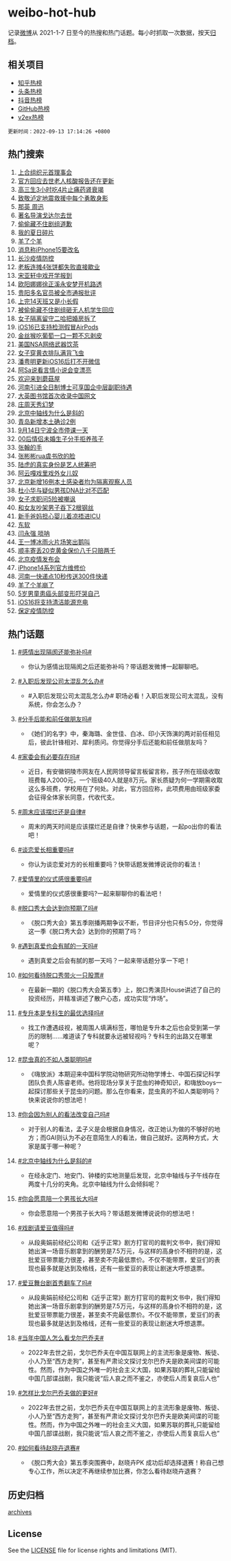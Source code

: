 # weibo-hot-hub

记录[微博](https://www.weibo.com)从 2021-1-7 日至今的热搜和热门话题。每小时抓取一次数据，按天[归档](archives)。

## 相关项目

- [知乎热榜](https://github.com/lonnyzhang423/zhihu-hot-hub)
- [头条热榜](https://github.com/lonnyzhang423/toutiao-hot-hub)
- [抖音热榜](https://github.com/lonnyzhang423/douyin-hot-hub)
- [GitHub热榜](https://github.com/lonnyzhang423/github-hot-hub)
- [v2ex热榜](https://github.com/lonnyzhang423/v2ex-hot-hub)


`更新时间：2022-09-13 17:14:26 +0800`

## 热门搜索

1. [上合组织元首理事会](https://m.weibo.cn/search?containerid=100103type%3D1%26t%3D10%26q%3D%23%E4%B8%8A%E5%90%88%E7%BB%84%E7%BB%87%E5%85%83%E9%A6%96%E7%90%86%E4%BA%8B%E4%BC%9A%23&stream_entry_id=51&isnewpage=1&extparam=seat%3D1%26cate%3D10103%26dgr%3D0%26pos%3D0%26c_type%3D51%26filter_type%3Drealtimehot%26display_time%3D1663060463%26pre_seqid%3D1663060463465023474544&luicode=10000011&lfid=106003type%253D25%2526t%253D3%2526disable_hot%253D1%2526filter_type%253Drealtimehot)
1. [官方回应去世老人核酸报告还在更新](https://m.weibo.cn/search?containerid=100103type%3D1%26t%3D10%26q%3D%23%E5%AE%98%E6%96%B9%E5%9B%9E%E5%BA%94%E5%8E%BB%E4%B8%96%E8%80%81%E4%BA%BA%E6%A0%B8%E9%85%B8%E6%8A%A5%E5%91%8A%E8%BF%98%E5%9C%A8%E6%9B%B4%E6%96%B0%23&stream_entry_id=31&isnewpage=1&extparam=seat%3D1%26flag%3D1%26band_rank%3D1%26c_type%3D31%26q%3D%2523%25E5%25AE%2598%25E6%2596%25B9%25E5%259B%259E%25E5%25BA%2594%25E5%258E%25BB%25E4%25B8%2596%25E8%2580%2581%25E4%25BA%25BA%25E6%25A0%25B8%25E9%2585%25B8%25E6%258A%25A5%25E5%2591%258A%25E8%25BF%2598%25E5%259C%25A8%25E6%259B%25B4%25E6%2596%25B0%2523%26dgr%3D0%26cate%3D0%26filter_type%3Drealtimehot%26realpos%3D1%26pos%3D0%26lcate%3D5001%26display_time%3D1663060463%26pre_seqid%3D1663060463465023474544&luicode=10000011&lfid=106003type%253D25%2526t%253D3%2526disable_hot%253D1%2526filter_type%253Drealtimehot)
1. [高三生3小时吃4片止痛药肾衰竭](https://m.weibo.cn/search?containerid=100103type%3D1%26t%3D10%26q%3D%23%E9%AB%98%E4%B8%89%E7%94%9F3%E5%B0%8F%E6%97%B6%E5%90%834%E7%89%87%E6%AD%A2%E7%97%9B%E8%8D%AF%E8%82%BE%E8%A1%B0%E7%AB%AD%23&stream_entry_id=31&isnewpage=1&extparam=seat%3D1%26flag%3D1%26band_rank%3D2%26c_type%3D31%26q%3D%2523%25E9%25AB%2598%25E4%25B8%2589%25E7%2594%259F3%25E5%25B0%258F%25E6%2597%25B6%25E5%2590%25834%25E7%2589%2587%25E6%25AD%25A2%25E7%2597%259B%25E8%258D%25AF%25E8%2582%25BE%25E8%25A1%25B0%25E7%25AB%25AD%2523%26dgr%3D0%26cate%3D0%26filter_type%3Drealtimehot%26realpos%3D2%26pos%3D1%26lcate%3D5001%26display_time%3D1663060463%26pre_seqid%3D1663060463465023474544&luicode=10000011&lfid=106003type%253D25%2526t%253D3%2526disable_hot%253D1%2526filter_type%253Drealtimehot)
1. [致敬泸定地震救援中每个勇敢身影](https://m.weibo.cn/search?containerid=100103type%3D1%26t%3D10%26q%3D%23%E8%87%B4%E6%95%AC%E6%B3%B8%E5%AE%9A%E5%9C%B0%E9%9C%87%E6%95%91%E6%8F%B4%E4%B8%AD%E6%AF%8F%E4%B8%AA%E5%8B%87%E6%95%A2%E8%BA%AB%E5%BD%B1%23&stream_entry_id=31&isnewpage=1&extparam=seat%3D1%26flag%3D0%26band_rank%3D3%26c_type%3D31%26q%3D%2523%25E8%2587%25B4%25E6%2595%25AC%25E6%25B3%25B8%25E5%25AE%259A%25E5%259C%25B0%25E9%259C%2587%25E6%2595%2591%25E6%258F%25B4%25E4%25B8%25AD%25E6%25AF%258F%25E4%25B8%25AA%25E5%258B%2587%25E6%2595%25A2%25E8%25BA%25AB%25E5%25BD%25B1%2523%26dgr%3D0%26cate%3D0%26filter_type%3Drealtimehot%26realpos%3D3%26pos%3D2%26lcate%3D5001%26display_time%3D1663060463%26pre_seqid%3D1663060463465023474544&luicode=10000011&lfid=106003type%253D25%2526t%253D3%2526disable_hot%253D1%2526filter_type%253Drealtimehot)
1. [那英 周迅](https://m.weibo.cn/search?containerid=100103type%3D1%26t%3D10%26q%3D%23%E9%82%A3%E8%8B%B1+%E5%91%A8%E8%BF%85%23&stream_entry_id=31&isnewpage=1&extparam=seat%3D1%26flag%3D2%26band_rank%3D4%26c_type%3D31%26q%3D%2523%25E9%2582%25A3%25E8%258B%25B1%2520%25E5%2591%25A8%25E8%25BF%2585%2523%26dgr%3D0%26cate%3D0%26filter_type%3Drealtimehot%26realpos%3D4%26pos%3D3%26lcate%3D5001%26display_time%3D1663060463%26pre_seqid%3D1663060463465023474544&luicode=10000011&lfid=106003type%253D25%2526t%253D3%2526disable_hot%253D1%2526filter_type%253Drealtimehot)
1. [著名导演戈达尔去世](https://m.weibo.cn/search?containerid=100103type%3D1%26t%3D10%26q%3D%23%E8%91%97%E5%90%8D%E5%AF%BC%E6%BC%94%E6%88%88%E8%BE%BE%E5%B0%94%E5%8E%BB%E4%B8%96%23&stream_entry_id=31&isnewpage=1&extparam=seat%3D1%26flag%3D1%26band_rank%3D5%26c_type%3D31%26q%3D%2523%25E8%2591%2597%25E5%2590%258D%25E5%25AF%25BC%25E6%25BC%2594%25E6%2588%2588%25E8%25BE%25BE%25E5%25B0%2594%25E5%258E%25BB%25E4%25B8%2596%2523%26dgr%3D0%26cate%3D0%26filter_type%3Drealtimehot%26realpos%3D5%26pos%3D4%26lcate%3D5001%26display_time%3D1663060463%26pre_seqid%3D1663060463465023474544&luicode=10000011&lfid=106003type%253D25%2526t%253D3%2526disable_hot%253D1%2526filter_type%253Drealtimehot)
1. [偷偷藏不住剧组道歉](https://m.weibo.cn/search?containerid=100103type%3D1%26t%3D10%26q%3D%23%E5%81%B7%E5%81%B7%E8%97%8F%E4%B8%8D%E4%BD%8F%E5%89%A7%E7%BB%84%E9%81%93%E6%AD%89%23&stream_entry_id=31&isnewpage=1&extparam=seat%3D1%26flag%3D0%26band_rank%3D6%26c_type%3D31%26q%3D%2523%25E5%2581%25B7%25E5%2581%25B7%25E8%2597%258F%25E4%25B8%258D%25E4%25BD%258F%25E5%2589%25A7%25E7%25BB%2584%25E9%2581%2593%25E6%25AD%2589%2523%26dgr%3D0%26cate%3D0%26filter_type%3Drealtimehot%26realpos%3D6%26pos%3D5%26lcate%3D5001%26display_time%3D1663060463%26pre_seqid%3D1663060463465023474544&luicode=10000011&lfid=106003type%253D25%2526t%253D3%2526disable_hot%253D1%2526filter_type%253Drealtimehot)
1. [我的夏日碎片](https://m.weibo.cn/search?containerid=100103type%3D1%26t%3D10%26q%3D%23%E6%88%91%E7%9A%84%E5%A4%8F%E6%97%A5%E7%A2%8E%E7%89%87%23&stream_entry_id=31&isnewpage=1&extparam=seat%3D1%26band_rank%3D7%26c_type%3D31%26q%3D%2523%25E6%2588%2591%25E7%259A%2584%25E5%25A4%258F%25E6%2597%25A5%25E7%25A2%258E%25E7%2589%2587%2523%26dgr%3D0%26cate%3D0%26filter_type%3Drealtimehot%26pos%3D6%26lcate%3D5001%26adid%3D165164%26display_time%3D1663060463%26pre_seqid%3D1663060463465023474544&luicode=10000011&lfid=106003type%253D25%2526t%253D3%2526disable_hot%253D1%2526filter_type%253Drealtimehot)
1. [羊了个羊](https://m.weibo.cn/search?containerid=100103type%3D1%26t%3D10%26q%3D%23%E7%BE%8A%E4%BA%86%E4%B8%AA%E7%BE%8A%23&stream_entry_id=31&isnewpage=1&extparam=seat%3D1%26flag%3D2%26band_rank%3D7%26c_type%3D31%26q%3D%2523%25E7%25BE%258A%25E4%25BA%2586%25E4%25B8%25AA%25E7%25BE%258A%2523%26dgr%3D0%26cate%3D0%26filter_type%3Drealtimehot%26realpos%3D7%26pos%3D7%26lcate%3D5001%26display_time%3D1663060463%26pre_seqid%3D1663060463465023474544&luicode=10000011&lfid=106003type%253D25%2526t%253D3%2526disable_hot%253D1%2526filter_type%253Drealtimehot)
1. [消息称iPhone15要改名](https://m.weibo.cn/search?containerid=100103type%3D1%26t%3D10%26q%3D%23%E6%B6%88%E6%81%AF%E7%A7%B0iPhone15%E8%A6%81%E6%94%B9%E5%90%8D%23&stream_entry_id=31&isnewpage=1&extparam=seat%3D1%26flag%3D0%26band_rank%3D8%26c_type%3D31%26q%3D%2523%25E6%25B6%2588%25E6%2581%25AF%25E7%25A7%25B0iPhone15%25E8%25A6%2581%25E6%2594%25B9%25E5%2590%258D%2523%26dgr%3D0%26cate%3D0%26filter_type%3Drealtimehot%26realpos%3D8%26pos%3D8%26lcate%3D5001%26display_time%3D1663060463%26pre_seqid%3D1663060463465023474544&luicode=10000011&lfid=106003type%253D25%2526t%253D3%2526disable_hot%253D1%2526filter_type%253Drealtimehot)
1. [长沙疫情防控](https://m.weibo.cn/search?containerid=100103type%3D1%26t%3D10%26q%3D%23%E9%95%BF%E6%B2%99%E7%96%AB%E6%83%85%E9%98%B2%E6%8E%A7%23&stream_entry_id=31&isnewpage=1&extparam=seat%3D1%26flag%3D1%26band_rank%3D9%26c_type%3D31%26q%3D%2523%25E9%2595%25BF%25E6%25B2%2599%25E7%2596%25AB%25E6%2583%2585%25E9%2598%25B2%25E6%258E%25A7%2523%26dgr%3D0%26cate%3D0%26filter_type%3Drealtimehot%26realpos%3D9%26pos%3D9%26lcate%3D5001%26display_time%3D1663060463%26pre_seqid%3D1663060463465023474544&luicode=10000011&lfid=106003type%253D25%2526t%253D3%2526disable_hot%253D1%2526filter_type%253Drealtimehot)
1. [老板连摊4张饼都失败直接歇业](https://m.weibo.cn/search?containerid=100103type%3D1%26t%3D10%26q%3D%23%E8%80%81%E6%9D%BF%E8%BF%9E%E6%91%8A4%E5%BC%A0%E9%A5%BC%E9%83%BD%E5%A4%B1%E8%B4%A5%E7%9B%B4%E6%8E%A5%E6%AD%87%E4%B8%9A%23&stream_entry_id=31&isnewpage=1&extparam=seat%3D1%26flag%3D0%26band_rank%3D10%26c_type%3D31%26q%3D%2523%25E8%2580%2581%25E6%259D%25BF%25E8%25BF%259E%25E6%2591%258A4%25E5%25BC%25A0%25E9%25A5%25BC%25E9%2583%25BD%25E5%25A4%25B1%25E8%25B4%25A5%25E7%259B%25B4%25E6%258E%25A5%25E6%25AD%2587%25E4%25B8%259A%2523%26dgr%3D0%26cate%3D0%26filter_type%3Drealtimehot%26realpos%3D10%26pos%3D10%26lcate%3D5001%26display_time%3D1663060463%26pre_seqid%3D1663060463465023474544&luicode=10000011&lfid=106003type%253D25%2526t%253D3%2526disable_hot%253D1%2526filter_type%253Drealtimehot)
1. [宋亚轩中戏开学报到](https://m.weibo.cn/search?containerid=100103type%3D1%26t%3D10%26q%3D%23%E5%AE%8B%E4%BA%9A%E8%BD%A9%E4%B8%AD%E6%88%8F%E5%BC%80%E5%AD%A6%E6%8A%A5%E5%88%B0%23&stream_entry_id=31&isnewpage=1&extparam=seat%3D1%26flag%3D1%26band_rank%3D11%26c_type%3D31%26q%3D%2523%25E5%25AE%258B%25E4%25BA%259A%25E8%25BD%25A9%25E4%25B8%25AD%25E6%2588%258F%25E5%25BC%2580%25E5%25AD%25A6%25E6%258A%25A5%25E5%2588%25B0%2523%26dgr%3D0%26cate%3D0%26filter_type%3Drealtimehot%26realpos%3D11%26pos%3D11%26lcate%3D5001%26display_time%3D1663060463%26pre_seqid%3D1663060463465023474544&luicode=10000011&lfid=106003type%253D25%2526t%253D3%2526disable_hot%253D1%2526filter_type%253Drealtimehot)
1. [欧阳娜娜徐正溪永安梦开机路透](https://m.weibo.cn/search?containerid=100103type%3D1%26t%3D10%26q%3D%23%E6%AC%A7%E9%98%B3%E5%A8%9C%E5%A8%9C%E5%BE%90%E6%AD%A3%E6%BA%AA%E6%B0%B8%E5%AE%89%E6%A2%A6%E5%BC%80%E6%9C%BA%E8%B7%AF%E9%80%8F%23&stream_entry_id=31&isnewpage=1&extparam=seat%3D1%26flag%3D0%26band_rank%3D12%26c_type%3D31%26q%3D%2523%25E6%25AC%25A7%25E9%2598%25B3%25E5%25A8%259C%25E5%25A8%259C%25E5%25BE%2590%25E6%25AD%25A3%25E6%25BA%25AA%25E6%25B0%25B8%25E5%25AE%2589%25E6%25A2%25A6%25E5%25BC%2580%25E6%259C%25BA%25E8%25B7%25AF%25E9%2580%258F%2523%26dgr%3D0%26cate%3D0%26filter_type%3Drealtimehot%26realpos%3D12%26pos%3D12%26lcate%3D5001%26display_time%3D1663060463%26pre_seqid%3D1663060463465023474544&luicode=10000011&lfid=106003type%253D25%2526t%253D3%2526disable_hot%253D1%2526filter_type%253Drealtimehot)
1. [贵阳多名官员被全市通报批评](https://m.weibo.cn/search?containerid=100103type%3D1%26t%3D10%26q%3D%23%E8%B4%B5%E9%98%B3%E5%A4%9A%E5%90%8D%E5%AE%98%E5%91%98%E8%A2%AB%E5%85%A8%E5%B8%82%E9%80%9A%E6%8A%A5%E6%89%B9%E8%AF%84%23&stream_entry_id=31&isnewpage=1&extparam=seat%3D1%26flag%3D1%26band_rank%3D13%26c_type%3D31%26q%3D%2523%25E8%25B4%25B5%25E9%2598%25B3%25E5%25A4%259A%25E5%2590%258D%25E5%25AE%2598%25E5%2591%2598%25E8%25A2%25AB%25E5%2585%25A8%25E5%25B8%2582%25E9%2580%259A%25E6%258A%25A5%25E6%2589%25B9%25E8%25AF%2584%2523%26dgr%3D0%26cate%3D0%26filter_type%3Drealtimehot%26realpos%3D13%26pos%3D13%26lcate%3D5001%26display_time%3D1663060463%26pre_seqid%3D1663060463465023474544&luicode=10000011&lfid=106003type%253D25%2526t%253D3%2526disable_hot%253D1%2526filter_type%253Drealtimehot)
1. [上完14天班又是小长假](https://m.weibo.cn/search?containerid=100103type%3D1%26t%3D10%26q%3D%23%E4%B8%8A%E5%AE%8C14%E5%A4%A9%E7%8F%AD%E5%8F%88%E6%98%AF%E5%B0%8F%E9%95%BF%E5%81%87%23&stream_entry_id=31&isnewpage=1&extparam=seat%3D1%26flag%3D0%26band_rank%3D14%26c_type%3D31%26q%3D%2523%25E4%25B8%258A%25E5%25AE%258C14%25E5%25A4%25A9%25E7%258F%25AD%25E5%258F%2588%25E6%2598%25AF%25E5%25B0%258F%25E9%2595%25BF%25E5%2581%2587%2523%26dgr%3D0%26cate%3D0%26filter_type%3Drealtimehot%26realpos%3D14%26pos%3D14%26lcate%3D5001%26display_time%3D1663060463%26pre_seqid%3D1663060463465023474544&luicode=10000011&lfid=106003type%253D25%2526t%253D3%2526disable_hot%253D1%2526filter_type%253Drealtimehot)
1. [被偷偷藏不住剧组砸无人机学生回应](https://m.weibo.cn/search?containerid=100103type%3D1%26t%3D10%26q%3D%23%E8%A2%AB%E5%81%B7%E5%81%B7%E8%97%8F%E4%B8%8D%E4%BD%8F%E5%89%A7%E7%BB%84%E7%A0%B8%E6%97%A0%E4%BA%BA%E6%9C%BA%E5%AD%A6%E7%94%9F%E5%9B%9E%E5%BA%94%23&stream_entry_id=31&isnewpage=1&extparam=seat%3D1%26flag%3D1%26band_rank%3D15%26c_type%3D31%26q%3D%2523%25E8%25A2%25AB%25E5%2581%25B7%25E5%2581%25B7%25E8%2597%258F%25E4%25B8%258D%25E4%25BD%258F%25E5%2589%25A7%25E7%25BB%2584%25E7%25A0%25B8%25E6%2597%25A0%25E4%25BA%25BA%25E6%259C%25BA%25E5%25AD%25A6%25E7%2594%259F%25E5%259B%259E%25E5%25BA%2594%2523%26dgr%3D0%26cate%3D0%26filter_type%3Drealtimehot%26realpos%3D15%26pos%3D15%26lcate%3D5001%26display_time%3D1663060463%26pre_seqid%3D1663060463465023474544&luicode=10000011&lfid=106003type%253D25%2526t%253D3%2526disable_hot%253D1%2526filter_type%253Drealtimehot)
1. [女子隔离留守二哈把婚房拆了](https://m.weibo.cn/search?containerid=100103type%3D1%26t%3D10%26q%3D%23%E5%A5%B3%E5%AD%90%E9%9A%94%E7%A6%BB%E7%95%99%E5%AE%88%E4%BA%8C%E5%93%88%E6%8A%8A%E5%A9%9A%E6%88%BF%E6%8B%86%E4%BA%86%23&stream_entry_id=31&isnewpage=1&extparam=seat%3D1%26flag%3D1%26band_rank%3D16%26c_type%3D31%26q%3D%2523%25E5%25A5%25B3%25E5%25AD%2590%25E9%259A%2594%25E7%25A6%25BB%25E7%2595%2599%25E5%25AE%2588%25E4%25BA%258C%25E5%2593%2588%25E6%258A%258A%25E5%25A9%259A%25E6%2588%25BF%25E6%258B%2586%25E4%25BA%2586%2523%26dgr%3D0%26cate%3D0%26filter_type%3Drealtimehot%26realpos%3D16%26pos%3D16%26lcate%3D5001%26display_time%3D1663060463%26pre_seqid%3D1663060463465023474544&luicode=10000011&lfid=106003type%253D25%2526t%253D3%2526disable_hot%253D1%2526filter_type%253Drealtimehot)
1. [iOS16已支持检测假冒AirPods](https://m.weibo.cn/search?containerid=100103type%3D1%26t%3D10%26q%3D%23iOS16%E5%B7%B2%E6%94%AF%E6%8C%81%E6%A3%80%E6%B5%8B%E5%81%87%E5%86%92AirPods%23&stream_entry_id=31&isnewpage=1&extparam=seat%3D1%26flag%3D0%26band_rank%3D17%26c_type%3D31%26q%3D%2523iOS16%25E5%25B7%25B2%25E6%2594%25AF%25E6%258C%2581%25E6%25A3%2580%25E6%25B5%258B%25E5%2581%2587%25E5%2586%2592AirPods%2523%26dgr%3D0%26cate%3D0%26filter_type%3Drealtimehot%26realpos%3D17%26pos%3D17%26lcate%3D5001%26display_time%3D1663060463%26pre_seqid%3D1663060463465023474544&luicode=10000011&lfid=106003type%253D25%2526t%253D3%2526disable_hot%253D1%2526filter_type%253Drealtimehot)
1. [金丝猴吃葡萄一口一颗不忘剥皮](https://m.weibo.cn/search?containerid=100103type%3D1%26t%3D10%26q%3D%23%E9%87%91%E4%B8%9D%E7%8C%B4%E5%90%83%E8%91%A1%E8%90%84%E4%B8%80%E5%8F%A3%E4%B8%80%E9%A2%97%E4%B8%8D%E5%BF%98%E5%89%A5%E7%9A%AE%23&stream_entry_id=31&isnewpage=1&extparam=seat%3D1%26flag%3D0%26band_rank%3D18%26c_type%3D31%26q%3D%2523%25E9%2587%2591%25E4%25B8%259D%25E7%258C%25B4%25E5%2590%2583%25E8%2591%25A1%25E8%2590%2584%25E4%25B8%2580%25E5%258F%25A3%25E4%25B8%2580%25E9%25A2%2597%25E4%25B8%258D%25E5%25BF%2598%25E5%2589%25A5%25E7%259A%25AE%2523%26dgr%3D0%26cate%3D0%26filter_type%3Drealtimehot%26realpos%3D18%26pos%3D18%26lcate%3D5001%26display_time%3D1663060463%26pre_seqid%3D1663060463465023474544&luicode=10000011&lfid=106003type%253D25%2526t%253D3%2526disable_hot%253D1%2526filter_type%253Drealtimehot)
1. [美国NSA网络武器饮茶](https://m.weibo.cn/search?containerid=100103type%3D1%26t%3D10%26q%3D%23%E7%BE%8E%E5%9B%BDNSA%E7%BD%91%E7%BB%9C%E6%AD%A6%E5%99%A8%E9%A5%AE%E8%8C%B6%23&stream_entry_id=31&isnewpage=1&extparam=seat%3D1%26flag%3D1%26band_rank%3D19%26c_type%3D31%26q%3D%2523%25E7%25BE%258E%25E5%259B%25BDNSA%25E7%25BD%2591%25E7%25BB%259C%25E6%25AD%25A6%25E5%2599%25A8%25E9%25A5%25AE%25E8%258C%25B6%2523%26dgr%3D0%26cate%3D0%26filter_type%3Drealtimehot%26realpos%3D19%26pos%3D19%26lcate%3D5001%26display_time%3D1663060463%26pre_seqid%3D1663060463465023474544&luicode=10000011&lfid=106003type%253D25%2526t%253D3%2526disable_hot%253D1%2526filter_type%253Drealtimehot)
1. [女子穿黄衣排队满背飞虫](https://m.weibo.cn/search?containerid=100103type%3D1%26t%3D10%26q%3D%23%E5%A5%B3%E5%AD%90%E7%A9%BF%E9%BB%84%E8%A1%A3%E6%8E%92%E9%98%9F%E6%BB%A1%E8%83%8C%E9%A3%9E%E8%99%AB%23&stream_entry_id=31&isnewpage=1&extparam=seat%3D1%26flag%3D0%26band_rank%3D20%26c_type%3D31%26q%3D%2523%25E5%25A5%25B3%25E5%25AD%2590%25E7%25A9%25BF%25E9%25BB%2584%25E8%25A1%25A3%25E6%258E%2592%25E9%2598%259F%25E6%25BB%25A1%25E8%2583%258C%25E9%25A3%259E%25E8%2599%25AB%2523%26dgr%3D0%26cate%3D0%26filter_type%3Drealtimehot%26realpos%3D20%26pos%3D20%26lcate%3D5001%26display_time%3D1663060463%26pre_seqid%3D1663060463465023474544&luicode=10000011&lfid=106003type%253D25%2526t%253D3%2526disable_hot%253D1%2526filter_type%253Drealtimehot)
1. [潘粤明更新iOS16后打不开微信](https://m.weibo.cn/search?containerid=100103type%3D1%26t%3D10%26q%3D%23%E6%BD%98%E7%B2%A4%E6%98%8E%E6%9B%B4%E6%96%B0iOS16%E5%90%8E%E6%89%93%E4%B8%8D%E5%BC%80%E5%BE%AE%E4%BF%A1%23&stream_entry_id=31&isnewpage=1&extparam=seat%3D1%26flag%3D0%26band_rank%3D21%26c_type%3D31%26q%3D%2523%25E6%25BD%2598%25E7%25B2%25A4%25E6%2598%258E%25E6%259B%25B4%25E6%2596%25B0iOS16%25E5%2590%258E%25E6%2589%2593%25E4%25B8%258D%25E5%25BC%2580%25E5%25BE%25AE%25E4%25BF%25A1%2523%26dgr%3D0%26cate%3D0%26filter_type%3Drealtimehot%26realpos%3D21%26pos%3D21%26lcate%3D5001%26display_time%3D1663060463%26pre_seqid%3D1663060463465023474544&luicode=10000011&lfid=106003type%253D25%2526t%253D3%2526disable_hot%253D1%2526filter_type%253Drealtimehot)
1. [阿Sa说看言情小说会变漂亮](https://m.weibo.cn/search?containerid=100103type%3D1%26t%3D10%26q%3D%23%E9%98%BFSa%E8%AF%B4%E7%9C%8B%E8%A8%80%E6%83%85%E5%B0%8F%E8%AF%B4%E4%BC%9A%E5%8F%98%E6%BC%82%E4%BA%AE%23&stream_entry_id=31&isnewpage=1&extparam=seat%3D1%26flag%3D1%26band_rank%3D22%26c_type%3D31%26q%3D%2523%25E9%2598%25BFSa%25E8%25AF%25B4%25E7%259C%258B%25E8%25A8%2580%25E6%2583%2585%25E5%25B0%258F%25E8%25AF%25B4%25E4%25BC%259A%25E5%258F%2598%25E6%25BC%2582%25E4%25BA%25AE%2523%26dgr%3D0%26cate%3D0%26filter_type%3Drealtimehot%26realpos%3D22%26pos%3D22%26lcate%3D5001%26display_time%3D1663060463%26pre_seqid%3D1663060463465023474544&luicode=10000011&lfid=106003type%253D25%2526t%253D3%2526disable_hot%253D1%2526filter_type%253Drealtimehot)
1. [欢迎来到蘑菇屋](https://m.weibo.cn/search?containerid=100103type%3D1%26t%3D10%26q%3D%E6%AC%A2%E8%BF%8E%E6%9D%A5%E5%88%B0%E8%98%91%E8%8F%87%E5%B1%8B&stream_entry_id=31&isnewpage=1&extparam=seat%3D1%26flag%3D0%26band_rank%3D23%26c_type%3D31%26q%3D%25E6%25AC%25A2%25E8%25BF%258E%25E6%259D%25A5%25E5%2588%25B0%25E8%2598%2591%25E8%258F%2587%25E5%25B1%258B%26dgr%3D0%26cate%3D0%26filter_type%3Drealtimehot%26realpos%3D23%26pos%3D23%26lcate%3D5001%26display_time%3D1663060463%26pre_seqid%3D1663060463465023474544&luicode=10000011&lfid=106003type%253D25%2526t%253D3%2526disable_hot%253D1%2526filter_type%253Drealtimehot)
1. [河南引进全日制博士可享国企中层副职待遇](https://m.weibo.cn/search?containerid=100103type%3D1%26t%3D10%26q%3D%23%E6%B2%B3%E5%8D%97%E5%BC%95%E8%BF%9B%E5%85%A8%E6%97%A5%E5%88%B6%E5%8D%9A%E5%A3%AB%E5%8F%AF%E4%BA%AB%E5%9B%BD%E4%BC%81%E4%B8%AD%E5%B1%82%E5%89%AF%E8%81%8C%E5%BE%85%E9%81%87%23&stream_entry_id=31&isnewpage=1&extparam=seat%3D1%26flag%3D0%26band_rank%3D24%26c_type%3D31%26q%3D%2523%25E6%25B2%25B3%25E5%258D%2597%25E5%25BC%2595%25E8%25BF%259B%25E5%2585%25A8%25E6%2597%25A5%25E5%2588%25B6%25E5%258D%259A%25E5%25A3%25AB%25E5%258F%25AF%25E4%25BA%25AB%25E5%259B%25BD%25E4%25BC%2581%25E4%25B8%25AD%25E5%25B1%2582%25E5%2589%25AF%25E8%2581%258C%25E5%25BE%2585%25E9%2581%2587%2523%26dgr%3D0%26cate%3D0%26filter_type%3Drealtimehot%26realpos%3D24%26pos%3D24%26lcate%3D5001%26display_time%3D1663060463%26pre_seqid%3D1663060463465023474544&luicode=10000011&lfid=106003type%253D25%2526t%253D3%2526disable_hot%253D1%2526filter_type%253Drealtimehot)
1. [大英图书馆首次收录中国网文](https://m.weibo.cn/search?containerid=100103type%3D1%26t%3D10%26q%3D%23%E5%A4%A7%E8%8B%B1%E5%9B%BE%E4%B9%A6%E9%A6%86%E9%A6%96%E6%AC%A1%E6%94%B6%E5%BD%95%E4%B8%AD%E5%9B%BD%E7%BD%91%E6%96%87%23&stream_entry_id=31&isnewpage=1&extparam=seat%3D1%26flag%3D1%26band_rank%3D25%26c_type%3D31%26q%3D%2523%25E5%25A4%25A7%25E8%258B%25B1%25E5%259B%25BE%25E4%25B9%25A6%25E9%25A6%2586%25E9%25A6%2596%25E6%25AC%25A1%25E6%2594%25B6%25E5%25BD%2595%25E4%25B8%25AD%25E5%259B%25BD%25E7%25BD%2591%25E6%2596%2587%2523%26dgr%3D0%26cate%3D0%26filter_type%3Drealtimehot%26realpos%3D25%26pos%3D25%26lcate%3D5001%26display_time%3D1663060463%26pre_seqid%3D1663060463465023474544&luicode=10000011&lfid=106003type%253D25%2526t%253D3%2526disable_hot%253D1%2526filter_type%253Drealtimehot)
1. [庄周天秀幻梦](https://m.weibo.cn/search?containerid=100103type%3D1%26t%3D10%26q%3D%23%E5%BA%84%E5%91%A8%E5%A4%A9%E7%A7%80%E5%B9%BB%E6%A2%A6%23&stream_entry_id=31&isnewpage=1&extparam=seat%3D1%26flag%3D1%26band_rank%3D26%26c_type%3D31%26q%3D%2523%25E5%25BA%2584%25E5%2591%25A8%25E5%25A4%25A9%25E7%25A7%2580%25E5%25B9%25BB%25E6%25A2%25A6%2523%26dgr%3D0%26cate%3D0%26filter_type%3Drealtimehot%26realpos%3D26%26pos%3D26%26lcate%3D5001%26display_time%3D1663060463%26pre_seqid%3D1663060463465023474544&luicode=10000011&lfid=106003type%253D25%2526t%253D3%2526disable_hot%253D1%2526filter_type%253Drealtimehot)
1. [北京中轴线为什么是斜的](https://m.weibo.cn/search?containerid=100103type%3D1%26t%3D10%26q%3D%23%E5%8C%97%E4%BA%AC%E4%B8%AD%E8%BD%B4%E7%BA%BF%E4%B8%BA%E4%BB%80%E4%B9%88%E6%98%AF%E6%96%9C%E7%9A%84%23&stream_entry_id=31&isnewpage=1&extparam=seat%3D1%26flag%3D1%26band_rank%3D27%26c_type%3D31%26q%3D%2523%25E5%258C%2597%25E4%25BA%25AC%25E4%25B8%25AD%25E8%25BD%25B4%25E7%25BA%25BF%25E4%25B8%25BA%25E4%25BB%2580%25E4%25B9%2588%25E6%2598%25AF%25E6%2596%259C%25E7%259A%2584%2523%26dgr%3D0%26cate%3D0%26filter_type%3Drealtimehot%26realpos%3D27%26pos%3D27%26lcate%3D5001%26display_time%3D1663060463%26pre_seqid%3D1663060463465023474544&luicode=10000011&lfid=106003type%253D25%2526t%253D3%2526disable_hot%253D1%2526filter_type%253Drealtimehot)
1. [青岛新增本土确诊2例](https://m.weibo.cn/search?containerid=100103type%3D1%26t%3D10%26q%3D%E9%9D%92%E5%B2%9B%E6%96%B0%E5%A2%9E%E6%9C%AC%E5%9C%9F%E7%A1%AE%E8%AF%8A2%E4%BE%8B&stream_entry_id=31&isnewpage=1&extparam=seat%3D1%26flag%3D1%26band_rank%3D28%26c_type%3D31%26q%3D%25E9%259D%2592%25E5%25B2%259B%25E6%2596%25B0%25E5%25A2%259E%25E6%259C%25AC%25E5%259C%259F%25E7%25A1%25AE%25E8%25AF%258A2%25E4%25BE%258B%26dgr%3D0%26cate%3D0%26filter_type%3Drealtimehot%26realpos%3D28%26pos%3D28%26lcate%3D5001%26display_time%3D1663060463%26pre_seqid%3D1663060463465023474544&luicode=10000011&lfid=106003type%253D25%2526t%253D3%2526disable_hot%253D1%2526filter_type%253Drealtimehot)
1. [9月14日宁波全市停课一天](https://m.weibo.cn/search?containerid=100103type%3D1%26t%3D10%26q%3D%239%E6%9C%8814%E6%97%A5%E5%AE%81%E6%B3%A2%E5%85%A8%E5%B8%82%E5%81%9C%E8%AF%BE%E4%B8%80%E5%A4%A9%23&stream_entry_id=31&isnewpage=1&extparam=seat%3D1%26flag%3D0%26band_rank%3D29%26c_type%3D31%26q%3D%25239%25E6%259C%258814%25E6%2597%25A5%25E5%25AE%2581%25E6%25B3%25A2%25E5%2585%25A8%25E5%25B8%2582%25E5%2581%259C%25E8%25AF%25BE%25E4%25B8%2580%25E5%25A4%25A9%2523%26dgr%3D0%26cate%3D0%26filter_type%3Drealtimehot%26realpos%3D29%26pos%3D29%26lcate%3D5001%26display_time%3D1663060463%26pre_seqid%3D1663060463465023474544&luicode=10000011&lfid=106003type%253D25%2526t%253D3%2526disable_hot%253D1%2526filter_type%253Drealtimehot)
1. [00后情侣未婚生子分手拒养孩子](https://m.weibo.cn/search?containerid=100103type%3D1%26t%3D10%26q%3D%2300%E5%90%8E%E6%83%85%E4%BE%A3%E6%9C%AA%E5%A9%9A%E7%94%9F%E5%AD%90%E5%88%86%E6%89%8B%E6%8B%92%E5%85%BB%E5%AD%A9%E5%AD%90%23&stream_entry_id=31&isnewpage=1&extparam=seat%3D1%26flag%3D0%26band_rank%3D30%26c_type%3D31%26q%3D%252300%25E5%2590%258E%25E6%2583%2585%25E4%25BE%25A3%25E6%259C%25AA%25E5%25A9%259A%25E7%2594%259F%25E5%25AD%2590%25E5%2588%2586%25E6%2589%258B%25E6%258B%2592%25E5%2585%25BB%25E5%25AD%25A9%25E5%25AD%2590%2523%26dgr%3D0%26cate%3D0%26filter_type%3Drealtimehot%26realpos%3D30%26pos%3D30%26lcate%3D5001%26display_time%3D1663060463%26pre_seqid%3D1663060463465023474544&luicode=10000011&lfid=106003type%253D25%2526t%253D3%2526disable_hot%253D1%2526filter_type%253Drealtimehot)
1. [张翰的手](https://m.weibo.cn/search?containerid=100103type%3D1%26t%3D10%26q%3D%23%E5%BC%A0%E7%BF%B0%E7%9A%84%E6%89%8B%23&stream_entry_id=31&isnewpage=1&extparam=seat%3D1%26flag%3D0%26band_rank%3D31%26c_type%3D31%26q%3D%2523%25E5%25BC%25A0%25E7%25BF%25B0%25E7%259A%2584%25E6%2589%258B%2523%26dgr%3D0%26cate%3D0%26filter_type%3Drealtimehot%26realpos%3D31%26pos%3D31%26lcate%3D5001%26display_time%3D1663060463%26pre_seqid%3D1663060463465023474544&luicode=10000011&lfid=106003type%253D25%2526t%253D3%2526disable_hot%253D1%2526filter_type%253Drealtimehot)
1. [张彬彬rua虞书欣的脸](https://m.weibo.cn/search?containerid=100103type%3D1%26t%3D10%26q%3D%23%E5%BC%A0%E5%BD%AC%E5%BD%ACrua%E8%99%9E%E4%B9%A6%E6%AC%A3%E7%9A%84%E8%84%B8%23&stream_entry_id=31&isnewpage=1&extparam=seat%3D1%26flag%3D0%26band_rank%3D32%26c_type%3D31%26q%3D%2523%25E5%25BC%25A0%25E5%25BD%25AC%25E5%25BD%25ACrua%25E8%2599%259E%25E4%25B9%25A6%25E6%25AC%25A3%25E7%259A%2584%25E8%2584%25B8%2523%26dgr%3D0%26cate%3D0%26filter_type%3Drealtimehot%26realpos%3D32%26pos%3D32%26lcate%3D5001%26display_time%3D1663060463%26pre_seqid%3D1663060463465023474544&luicode=10000011&lfid=106003type%253D25%2526t%253D3%2526disable_hot%253D1%2526filter_type%253Drealtimehot)
1. [陆虎的真实身份是艺人统筹吧](https://m.weibo.cn/search?containerid=100103type%3D1%26t%3D10%26q%3D%23%E9%99%86%E8%99%8E%E7%9A%84%E7%9C%9F%E5%AE%9E%E8%BA%AB%E4%BB%BD%E6%98%AF%E8%89%BA%E4%BA%BA%E7%BB%9F%E7%AD%B9%E5%90%A7%23&stream_entry_id=31&isnewpage=1&extparam=seat%3D1%26flag%3D0%26band_rank%3D33%26c_type%3D31%26q%3D%2523%25E9%2599%2586%25E8%2599%258E%25E7%259A%2584%25E7%259C%259F%25E5%25AE%259E%25E8%25BA%25AB%25E4%25BB%25BD%25E6%2598%25AF%25E8%2589%25BA%25E4%25BA%25BA%25E7%25BB%259F%25E7%25AD%25B9%25E5%2590%25A7%2523%26dgr%3D0%26cate%3D0%26filter_type%3Drealtimehot%26realpos%3D33%26pos%3D33%26lcate%3D5001%26display_time%3D1663060463%26pre_seqid%3D1663060463465023474544&luicode=10000011&lfid=106003type%253D25%2526t%253D3%2526disable_hot%253D1%2526filter_type%253Drealtimehot)
1. [阿云嘎戏里戏外女儿奴](https://m.weibo.cn/search?containerid=100103type%3D1%26t%3D10%26q%3D%23%E9%98%BF%E4%BA%91%E5%98%8E%E6%88%8F%E9%87%8C%E6%88%8F%E5%A4%96%E5%A5%B3%E5%84%BF%E5%A5%B4%23&stream_entry_id=31&isnewpage=1&extparam=seat%3D1%26flag%3D1%26band_rank%3D34%26c_type%3D31%26q%3D%2523%25E9%2598%25BF%25E4%25BA%2591%25E5%2598%258E%25E6%2588%258F%25E9%2587%258C%25E6%2588%258F%25E5%25A4%2596%25E5%25A5%25B3%25E5%2584%25BF%25E5%25A5%25B4%2523%26dgr%3D0%26cate%3D0%26filter_type%3Drealtimehot%26realpos%3D34%26pos%3D34%26lcate%3D5001%26display_time%3D1663060463%26pre_seqid%3D1663060463465023474544&luicode=10000011&lfid=106003type%253D25%2526t%253D3%2526disable_hot%253D1%2526filter_type%253Drealtimehot)
1. [北京新增16例本土感染者均为隔离观察人员](https://m.weibo.cn/search?containerid=100103type%3D1%26t%3D10%26q%3D%23%E5%8C%97%E4%BA%AC%E6%96%B0%E5%A2%9E16%E4%BE%8B%E6%9C%AC%E5%9C%9F%E6%84%9F%E6%9F%93%E8%80%85%E5%9D%87%E4%B8%BA%E9%9A%94%E7%A6%BB%E8%A7%82%E5%AF%9F%E4%BA%BA%E5%91%98%23&stream_entry_id=31&isnewpage=1&extparam=seat%3D1%26flag%3D1%26band_rank%3D35%26c_type%3D31%26q%3D%2523%25E5%258C%2597%25E4%25BA%25AC%25E6%2596%25B0%25E5%25A2%259E16%25E4%25BE%258B%25E6%259C%25AC%25E5%259C%259F%25E6%2584%259F%25E6%259F%2593%25E8%2580%2585%25E5%259D%2587%25E4%25B8%25BA%25E9%259A%2594%25E7%25A6%25BB%25E8%25A7%2582%25E5%25AF%259F%25E4%25BA%25BA%25E5%2591%2598%2523%26dgr%3D0%26cate%3D0%26filter_type%3Drealtimehot%26realpos%3D35%26pos%3D35%26lcate%3D5001%26display_time%3D1663060463%26pre_seqid%3D1663060463465023474544&luicode=10000011&lfid=106003type%253D25%2526t%253D3%2526disable_hot%253D1%2526filter_type%253Drealtimehot)
1. [杜小华与疑似男孩DNA比对不匹配](https://m.weibo.cn/search?containerid=100103type%3D1%26t%3D10%26q%3D%23%E6%9D%9C%E5%B0%8F%E5%8D%8E%E4%B8%8E%E7%96%91%E4%BC%BC%E7%94%B7%E5%AD%A9DNA%E6%AF%94%E5%AF%B9%E4%B8%8D%E5%8C%B9%E9%85%8D%23&stream_entry_id=31&isnewpage=1&extparam=seat%3D1%26flag%3D0%26band_rank%3D36%26c_type%3D31%26q%3D%2523%25E6%259D%259C%25E5%25B0%258F%25E5%258D%258E%25E4%25B8%258E%25E7%2596%2591%25E4%25BC%25BC%25E7%2594%25B7%25E5%25AD%25A9DNA%25E6%25AF%2594%25E5%25AF%25B9%25E4%25B8%258D%25E5%258C%25B9%25E9%2585%258D%2523%26dgr%3D0%26cate%3D0%26filter_type%3Drealtimehot%26realpos%3D36%26pos%3D36%26lcate%3D5001%26display_time%3D1663060463%26pre_seqid%3D1663060463465023474544&luicode=10000011&lfid=106003type%253D25%2526t%253D3%2526disable_hot%253D1%2526filter_type%253Drealtimehot)
1. [女子求职问5险被嘲讽](https://m.weibo.cn/search?containerid=100103type%3D1%26t%3D10%26q%3D%23%E5%A5%B3%E5%AD%90%E6%B1%82%E8%81%8C%E9%97%AE5%E9%99%A9%E8%A2%AB%E5%98%B2%E8%AE%BD%23&stream_entry_id=31&isnewpage=1&extparam=seat%3D1%26flag%3D0%26band_rank%3D37%26c_type%3D31%26q%3D%2523%25E5%25A5%25B3%25E5%25AD%2590%25E6%25B1%2582%25E8%2581%258C%25E9%2597%25AE5%25E9%2599%25A9%25E8%25A2%25AB%25E5%2598%25B2%25E8%25AE%25BD%2523%26dgr%3D0%26cate%3D0%26filter_type%3Drealtimehot%26realpos%3D37%26pos%3D37%26lcate%3D5001%26display_time%3D1663060463%26pre_seqid%3D1663060463465023474544&luicode=10000011&lfid=106003type%253D25%2526t%253D3%2526disable_hot%253D1%2526filter_type%253Drealtimehot)
1. [和女友吵架男子吞下2根钢丝](https://m.weibo.cn/search?containerid=100103type%3D1%26t%3D10%26q%3D%23%E5%92%8C%E5%A5%B3%E5%8F%8B%E5%90%B5%E6%9E%B6%E7%94%B7%E5%AD%90%E5%90%9E%E4%B8%8B2%E6%A0%B9%E9%92%A2%E4%B8%9D%23&stream_entry_id=31&isnewpage=1&extparam=seat%3D1%26flag%3D0%26band_rank%3D38%26c_type%3D31%26q%3D%2523%25E5%2592%258C%25E5%25A5%25B3%25E5%258F%258B%25E5%2590%25B5%25E6%259E%25B6%25E7%2594%25B7%25E5%25AD%2590%25E5%2590%259E%25E4%25B8%258B2%25E6%25A0%25B9%25E9%2592%25A2%25E4%25B8%259D%2523%26dgr%3D0%26cate%3D0%26filter_type%3Drealtimehot%26realpos%3D38%26pos%3D38%26lcate%3D5001%26display_time%3D1663060463%26pre_seqid%3D1663060463465023474544&luicode=10000011&lfid=106003type%253D25%2526t%253D3%2526disable_hot%253D1%2526filter_type%253Drealtimehot)
1. [新手爸妈担心婴儿着凉捂进ICU](https://m.weibo.cn/search?containerid=100103type%3D1%26t%3D10%26q%3D%23%E6%96%B0%E6%89%8B%E7%88%B8%E5%A6%88%E6%8B%85%E5%BF%83%E5%A9%B4%E5%84%BF%E7%9D%80%E5%87%89%E6%8D%82%E8%BF%9BICU%23&stream_entry_id=31&isnewpage=1&extparam=seat%3D1%26flag%3D0%26band_rank%3D39%26c_type%3D31%26q%3D%2523%25E6%2596%25B0%25E6%2589%258B%25E7%2588%25B8%25E5%25A6%2588%25E6%258B%2585%25E5%25BF%2583%25E5%25A9%25B4%25E5%2584%25BF%25E7%259D%2580%25E5%2587%2589%25E6%258D%2582%25E8%25BF%259BICU%2523%26dgr%3D0%26cate%3D0%26filter_type%3Drealtimehot%26realpos%3D39%26pos%3D39%26lcate%3D5001%26display_time%3D1663060463%26pre_seqid%3D1663060463465023474544&luicode=10000011&lfid=106003type%253D25%2526t%253D3%2526disable_hot%253D1%2526filter_type%253Drealtimehot)
1. [东软](https://m.weibo.cn/search?containerid=100103type%3D1%26t%3D10%26q%3D%E4%B8%9C%E8%BD%AF&stream_entry_id=31&isnewpage=1&extparam=seat%3D1%26flag%3D1%26band_rank%3D40%26c_type%3D31%26q%3D%25E4%25B8%259C%25E8%25BD%25AF%26dgr%3D0%26cate%3D0%26filter_type%3Drealtimehot%26realpos%3D40%26pos%3D40%26lcate%3D5001%26display_time%3D1663060463%26pre_seqid%3D1663060463465023474544&luicode=10000011&lfid=106003type%253D25%2526t%253D3%2526disable_hot%253D1%2526filter_type%253Drealtimehot)
1. [闫永强 唢呐](https://m.weibo.cn/search?containerid=100103type%3D1%26t%3D10%26q%3D%E9%97%AB%E6%B0%B8%E5%BC%BA+%E5%94%A2%E5%91%90&stream_entry_id=31&isnewpage=1&extparam=seat%3D1%26flag%3D1%26band_rank%3D41%26c_type%3D31%26q%3D%25E9%2597%25AB%25E6%25B0%25B8%25E5%25BC%25BA%2520%25E5%2594%25A2%25E5%2591%2590%26dgr%3D0%26cate%3D0%26filter_type%3Drealtimehot%26realpos%3D41%26pos%3D41%26lcate%3D5001%26display_time%3D1663060463%26pre_seqid%3D1663060463465023474544&luicode=10000011&lfid=106003type%253D25%2526t%253D3%2526disable_hot%253D1%2526filter_type%253Drealtimehot)
1. [王一博冰雨火片场笑出鹅叫](https://m.weibo.cn/search?containerid=100103type%3D1%26t%3D10%26q%3D%23%E7%8E%8B%E4%B8%80%E5%8D%9A%E5%86%B0%E9%9B%A8%E7%81%AB%E7%89%87%E5%9C%BA%E7%AC%91%E5%87%BA%E9%B9%85%E5%8F%AB%23&stream_entry_id=31&isnewpage=1&extparam=seat%3D1%26flag%3D1%26band_rank%3D42%26c_type%3D31%26q%3D%2523%25E7%258E%258B%25E4%25B8%2580%25E5%258D%259A%25E5%2586%25B0%25E9%259B%25A8%25E7%2581%25AB%25E7%2589%2587%25E5%259C%25BA%25E7%25AC%2591%25E5%2587%25BA%25E9%25B9%2585%25E5%258F%25AB%2523%26dgr%3D0%26cate%3D0%26filter_type%3Drealtimehot%26realpos%3D42%26pos%3D42%26lcate%3D5001%26display_time%3D1663060463%26pre_seqid%3D1663060463465023474544&luicode=10000011&lfid=106003type%253D25%2526t%253D3%2526disable_hot%253D1%2526filter_type%253Drealtimehot)
1. [顺丰寄丢20克黄金保价八千只赔两千](https://m.weibo.cn/search?containerid=100103type%3D1%26t%3D10%26q%3D%23%E9%A1%BA%E4%B8%B0%E5%AF%84%E4%B8%A220%E5%85%8B%E9%BB%84%E9%87%91%E4%BF%9D%E4%BB%B7%E5%85%AB%E5%8D%83%E5%8F%AA%E8%B5%94%E4%B8%A4%E5%8D%83%23&stream_entry_id=31&isnewpage=1&extparam=seat%3D1%26flag%3D0%26band_rank%3D43%26c_type%3D31%26q%3D%2523%25E9%25A1%25BA%25E4%25B8%25B0%25E5%25AF%2584%25E4%25B8%25A220%25E5%2585%258B%25E9%25BB%2584%25E9%2587%2591%25E4%25BF%259D%25E4%25BB%25B7%25E5%2585%25AB%25E5%258D%2583%25E5%258F%25AA%25E8%25B5%2594%25E4%25B8%25A4%25E5%258D%2583%2523%26dgr%3D0%26cate%3D0%26filter_type%3Drealtimehot%26realpos%3D43%26pos%3D43%26lcate%3D5001%26display_time%3D1663060463%26pre_seqid%3D1663060463465023474544&luicode=10000011&lfid=106003type%253D25%2526t%253D3%2526disable_hot%253D1%2526filter_type%253Drealtimehot)
1. [北京疫情发布会](https://m.weibo.cn/search?containerid=100103type%3D1%26t%3D10%26q%3D%23%E5%8C%97%E4%BA%AC%E7%96%AB%E6%83%85%E5%8F%91%E5%B8%83%E4%BC%9A%23&stream_entry_id=31&isnewpage=1&extparam=seat%3D1%26flag%3D1%26band_rank%3D44%26c_type%3D31%26q%3D%2523%25E5%258C%2597%25E4%25BA%25AC%25E7%2596%25AB%25E6%2583%2585%25E5%258F%2591%25E5%25B8%2583%25E4%25BC%259A%2523%26dgr%3D0%26cate%3D0%26filter_type%3Drealtimehot%26realpos%3D44%26pos%3D44%26lcate%3D5001%26display_time%3D1663060463%26pre_seqid%3D1663060463465023474544&luicode=10000011&lfid=106003type%253D25%2526t%253D3%2526disable_hot%253D1%2526filter_type%253Drealtimehot)
1. [iPhone14系列官方维修价](https://m.weibo.cn/search?containerid=100103type%3D1%26t%3D10%26q%3D%23iPhone14%E7%B3%BB%E5%88%97%E5%AE%98%E6%96%B9%E7%BB%B4%E4%BF%AE%E4%BB%B7%23&stream_entry_id=31&isnewpage=1&extparam=seat%3D1%26flag%3D1%26band_rank%3D45%26c_type%3D31%26q%3D%2523iPhone14%25E7%25B3%25BB%25E5%2588%2597%25E5%25AE%2598%25E6%2596%25B9%25E7%25BB%25B4%25E4%25BF%25AE%25E4%25BB%25B7%2523%26dgr%3D0%26cate%3D0%26filter_type%3Drealtimehot%26realpos%3D45%26pos%3D45%26lcate%3D5001%26display_time%3D1663060463%26pre_seqid%3D1663060463465023474544&luicode=10000011&lfid=106003type%253D25%2526t%253D3%2526disable_hot%253D1%2526filter_type%253Drealtimehot)
1. [河南一快递点10秒传送300件快递](https://m.weibo.cn/search?containerid=100103type%3D1%26t%3D10%26q%3D%23%E6%B2%B3%E5%8D%97%E4%B8%80%E5%BF%AB%E9%80%92%E7%82%B910%E7%A7%92%E4%BC%A0%E9%80%81300%E4%BB%B6%E5%BF%AB%E9%80%92%23&stream_entry_id=31&isnewpage=1&extparam=seat%3D1%26flag%3D0%26band_rank%3D46%26c_type%3D31%26q%3D%2523%25E6%25B2%25B3%25E5%258D%2597%25E4%25B8%2580%25E5%25BF%25AB%25E9%2580%2592%25E7%2582%25B910%25E7%25A7%2592%25E4%25BC%25A0%25E9%2580%2581300%25E4%25BB%25B6%25E5%25BF%25AB%25E9%2580%2592%2523%26dgr%3D0%26cate%3D0%26filter_type%3Drealtimehot%26realpos%3D46%26pos%3D46%26lcate%3D5001%26display_time%3D1663060463%26pre_seqid%3D1663060463465023474544&luicode=10000011&lfid=106003type%253D25%2526t%253D3%2526disable_hot%253D1%2526filter_type%253Drealtimehot)
1. [羊了个羊崩了](https://m.weibo.cn/search?containerid=100103type%3D1%26t%3D10%26q%3D%23%E7%BE%8A%E4%BA%86%E4%B8%AA%E7%BE%8A%E5%B4%A9%E4%BA%86%23&stream_entry_id=31&isnewpage=1&extparam=seat%3D1%26flag%3D0%26band_rank%3D47%26c_type%3D31%26q%3D%2523%25E7%25BE%258A%25E4%25BA%2586%25E4%25B8%25AA%25E7%25BE%258A%25E5%25B4%25A9%25E4%25BA%2586%2523%26dgr%3D0%26cate%3D0%26filter_type%3Drealtimehot%26realpos%3D47%26pos%3D47%26lcate%3D5001%26display_time%3D1663060463%26pre_seqid%3D1663060463465023474544&luicode=10000011&lfid=106003type%253D25%2526t%253D3%2526disable_hot%253D1%2526filter_type%253Drealtimehot)
1. [5岁男童患癌头部变形吓哭自己](https://m.weibo.cn/search?containerid=100103type%3D1%26t%3D10%26q%3D5%E5%B2%81%E7%94%B7%E7%AB%A5%E6%82%A3%E7%99%8C%E5%A4%B4%E9%83%A8%E5%8F%98%E5%BD%A2%E5%90%93%E5%93%AD%E8%87%AA%E5%B7%B1&stream_entry_id=31&isnewpage=1&extparam=seat%3D1%26flag%3D0%26band_rank%3D48%26c_type%3D31%26q%3D5%25E5%25B2%2581%25E7%2594%25B7%25E7%25AB%25A5%25E6%2582%25A3%25E7%2599%258C%25E5%25A4%25B4%25E9%2583%25A8%25E5%258F%2598%25E5%25BD%25A2%25E5%2590%2593%25E5%2593%25AD%25E8%2587%25AA%25E5%25B7%25B1%26dgr%3D0%26cate%3D0%26filter_type%3Drealtimehot%26realpos%3D48%26pos%3D48%26lcate%3D5001%26display_time%3D1663060463%26pre_seqid%3D1663060463465023474544&luicode=10000011&lfid=106003type%253D25%2526t%253D3%2526disable_hot%253D1%2526filter_type%253Drealtimehot)
1. [iOS16将支持清洁能源充电](https://m.weibo.cn/search?containerid=100103type%3D1%26t%3D10%26q%3D%23iOS16%E5%B0%86%E6%94%AF%E6%8C%81%E6%B8%85%E6%B4%81%E8%83%BD%E6%BA%90%E5%85%85%E7%94%B5%23&stream_entry_id=31&isnewpage=1&extparam=seat%3D1%26flag%3D0%26band_rank%3D49%26c_type%3D31%26q%3D%2523iOS16%25E5%25B0%2586%25E6%2594%25AF%25E6%258C%2581%25E6%25B8%2585%25E6%25B4%2581%25E8%2583%25BD%25E6%25BA%2590%25E5%2585%2585%25E7%2594%25B5%2523%26dgr%3D0%26cate%3D0%26filter_type%3Drealtimehot%26realpos%3D49%26pos%3D49%26lcate%3D5001%26display_time%3D1663060463%26pre_seqid%3D1663060463465023474544&luicode=10000011&lfid=106003type%253D25%2526t%253D3%2526disable_hot%253D1%2526filter_type%253Drealtimehot)
1. [保定疫情防控](https://m.weibo.cn/search?containerid=100103type%3D1%26t%3D10%26q%3D%E4%BF%9D%E5%AE%9A%E7%96%AB%E6%83%85%E9%98%B2%E6%8E%A7&stream_entry_id=31&isnewpage=1&extparam=seat%3D1%26flag%3D1%26band_rank%3D50%26c_type%3D31%26q%3D%25E4%25BF%259D%25E5%25AE%259A%25E7%2596%25AB%25E6%2583%2585%25E9%2598%25B2%25E6%258E%25A7%26dgr%3D0%26cate%3D0%26filter_type%3Drealtimehot%26realpos%3D50%26pos%3D50%26lcate%3D5001%26display_time%3D1663060463%26pre_seqid%3D1663060463465023474544&luicode=10000011&lfid=106003type%253D25%2526t%253D3%2526disable_hot%253D1%2526filter_type%253Drealtimehot)

## 热门话题

1. [#感情出现隔阂还能弥补吗#](https://m.weibo.cn/search?containerid=231522type%3D1%26t%3D10%26q%3D%23%E6%84%9F%E6%83%85%E5%87%BA%E7%8E%B0%E9%9A%94%E9%98%82%E8%BF%98%E8%83%BD%E5%BC%A5%E8%A1%A5%E5%90%97%23&stream_entry_id=128&isnewpage=1&extparam=seat%3D1%26cate%3D5004%26unitid%3Dm1663060240%26dgr%3D0%26c_type%3D128%26pos%3D1-0-0%26lcate%3D5004%26display_time%3D1663060466%26pre_seqid%3D1663060466142992779297&luicode=10000011&lfid=231648_-_4)
    - 你认为感情出现隔阂之后还能弥补吗？带话题发微博一起聊聊吧。

1. [#入职后发现公司太混乱怎么办#](https://m.weibo.cn/search?containerid=231522type%3D1%26t%3D10%26q%3D%23%E5%85%A5%E8%81%8C%E5%90%8E%E5%8F%91%E7%8E%B0%E5%85%AC%E5%8F%B8%E5%A4%AA%E6%B7%B7%E4%B9%B1%E6%80%8E%E4%B9%88%E5%8A%9E%23&stream_entry_id=128&isnewpage=1&extparam=seat%3D1%26cate%3D5004%26unitid%3D1662985240948%26dgr%3D0%26c_type%3D128%26pos%3D1-0-1%26lcate%3D5004%26display_time%3D1663060466%26pre_seqid%3D1663060466142992779297&luicode=10000011&lfid=231648_-_4)
    - #入职后发现公司太混乱怎么办# 
职场必看！入职后发现公司太混乱，没有系统，你会怎么办？

1. [#分手后能和前任做朋友吗#](https://m.weibo.cn/search?containerid=231522type%3D1%26t%3D10%26q%3D%23%E5%88%86%E6%89%8B%E5%90%8E%E8%83%BD%E5%92%8C%E5%89%8D%E4%BB%BB%E5%81%9A%E6%9C%8B%E5%8F%8B%E5%90%97%23&stream_entry_id=128&isnewpage=1&extparam=seat%3D1%26cate%3D5004%26unitid%3D1662951334361%26dgr%3D0%26c_type%3D128%26pos%3D1-0-2%26lcate%3D5004%26display_time%3D1663060466%26pre_seqid%3D1663060466142992779297&luicode=10000011&lfid=231648_-_4)
    - 《她们的名字》中，秦海璐、金世佳、白冰、印小天饰演的两对前任相见后，彼此针锋相对、犀利质问。你觉得分手后还能和前任做朋友吗？

1. [#家委会有必要存在吗#](https://m.weibo.cn/search?containerid=231522type%3D1%26t%3D10%26q%3D%23%E5%AE%B6%E5%A7%94%E4%BC%9A%E6%9C%89%E5%BF%85%E8%A6%81%E5%AD%98%E5%9C%A8%E5%90%97%23&stream_entry_id=128&isnewpage=1&extparam=seat%3D1%26cate%3D5004%26unitid%3D1662970534524%26dgr%3D0%26c_type%3D128%26pos%3D1-0-3%26lcate%3D5004%26display_time%3D1663060466%26pre_seqid%3D1663060466142992779297&luicode=10000011&lfid=231648_-_4)
    - 近日，有安徽铜陵市网友在人民网领导留言板留言称，孩子所在班级收取班费每人2000元，一个班级40人就是8万元。家长质疑为何一学期需收取这么多班费，学校用在了何处。对此，官方回应称，此项费用由班级家委会征得全体家长同意，代收代支。

1. [#周末应该摆烂还是自律#](https://m.weibo.cn/search?containerid=231522type%3D1%26t%3D10%26q%3D%23%E5%91%A8%E6%9C%AB%E5%BA%94%E8%AF%A5%E6%91%86%E7%83%82%E8%BF%98%E6%98%AF%E8%87%AA%E5%BE%8B%23&stream_entry_id=128&isnewpage=1&extparam=seat%3D1%26cate%3D5004%26unitid%3D1662944425112%26dgr%3D0%26c_type%3D128%26pos%3D1-0-4%26lcate%3D5004%26display_time%3D1663060466%26pre_seqid%3D1663060466142992779297&luicode=10000011&lfid=231648_-_4)
    - 周末的两天时间是应该摆烂还是自律？快来参与话题，一起po出你的看法吧！

1. [#谈恋爱长相重要吗#](https://m.weibo.cn/search?containerid=231522type%3D1%26t%3D10%26q%3D%23%E8%B0%88%E6%81%8B%E7%88%B1%E9%95%BF%E7%9B%B8%E9%87%8D%E8%A6%81%E5%90%97%23&stream_entry_id=128&isnewpage=1&extparam=seat%3D1%26cate%3D5004%26unitid%3Dm1663060239%26dgr%3D0%26c_type%3D128%26pos%3D1-0-5%26lcate%3D5004%26display_time%3D1663060466%26pre_seqid%3D1663060466142992779297&luicode=10000011&lfid=231648_-_4)
    - 你认为谈恋爱对方的长相重要吗？快带话题发微博说说你的看法！

1. [#爱情里的仪式感很重要吗#](https://m.weibo.cn/search?containerid=231522type%3D1%26t%3D10%26q%3D%23%E7%88%B1%E6%83%85%E9%87%8C%E7%9A%84%E4%BB%AA%E5%BC%8F%E6%84%9F%E5%BE%88%E9%87%8D%E8%A6%81%E5%90%97%23&stream_entry_id=128&isnewpage=1&extparam=seat%3D1%26cate%3D5004%26unitid%3Dm1663060242%26dgr%3D0%26c_type%3D128%26pos%3D1-0-6%26lcate%3D5004%26display_time%3D1663060466%26pre_seqid%3D1663060466142992779297&luicode=10000011&lfid=231648_-_4)
    - 爱情里的仪式感很重要吗?一起来聊聊你的看法吧！

1. [#脱口秀大会达到你预期了吗#](https://m.weibo.cn/search?containerid=231522type%3D1%26t%3D10%26q%3D%23%E8%84%B1%E5%8F%A3%E7%A7%80%E5%A4%A7%E4%BC%9A%E8%BE%BE%E5%88%B0%E4%BD%A0%E9%A2%84%E6%9C%9F%E4%BA%86%E5%90%97%23&stream_entry_id=128&isnewpage=1&extparam=seat%3D1%26cate%3D5004%26unitid%3D1663054256186%26dgr%3D0%26c_type%3D128%26pos%3D1-0-7%26lcate%3D5004%26display_time%3D1663060466%26pre_seqid%3D1663060466142992779297&luicode=10000011&lfid=231648_-_4)
    - 《脱口秀大会》第五季刚播两期争议不断，节目评分也只有5.0分，你觉得这一季《脱口秀大会》达到你的预期了吗？

1. [#遇到真爱也会有腻的一天吗#](https://m.weibo.cn/search?containerid=231522type%3D1%26t%3D10%26q%3D%23%E9%81%87%E5%88%B0%E7%9C%9F%E7%88%B1%E4%B9%9F%E4%BC%9A%E6%9C%89%E8%85%BB%E7%9A%84%E4%B8%80%E5%A4%A9%E5%90%97%23&stream_entry_id=128&isnewpage=1&extparam=seat%3D1%26cate%3D5004%26unitid%3Dm1663060241%26dgr%3D0%26c_type%3D128%26pos%3D1-0-8%26lcate%3D5004%26display_time%3D1663060466%26pre_seqid%3D1663060466142992779297&luicode=10000011&lfid=231648_-_4)
    - 遇到真爱之后会有腻的那一天吗？一起来带话题分享一下吧！

1. [#如何看待脱口秀带火一只股票#](https://m.weibo.cn/search?containerid=231522type%3D1%26t%3D10%26q%3D%23%E5%A6%82%E4%BD%95%E7%9C%8B%E5%BE%85%E8%84%B1%E5%8F%A3%E7%A7%80%E5%B8%A6%E7%81%AB%E4%B8%80%E5%8F%AA%E8%82%A1%E7%A5%A8%23&stream_entry_id=128&isnewpage=1&extparam=seat%3D1%26cate%3D5004%26unitid%3D1663035345245%26dgr%3D0%26c_type%3D128%26pos%3D1-0-9%26lcate%3D5004%26display_time%3D1663060466%26pre_seqid%3D1663060466142992779297&luicode=10000011&lfid=231648_-_4)
    - 在最新一期的《脱口秀大会第五季》上，脱口秀演员House讲述了自己的投资经历，并精准讲述了散户心态，成功实现“炸场”。

1. [#专升本是专科生的最优选择吗#](https://m.weibo.cn/search?containerid=231522type%3D1%26t%3D10%26q%3D%23%E4%B8%93%E5%8D%87%E6%9C%AC%E6%98%AF%E4%B8%93%E7%A7%91%E7%94%9F%E7%9A%84%E6%9C%80%E4%BC%98%E9%80%89%E6%8B%A9%E5%90%97%23&stream_entry_id=128&isnewpage=1&extparam=seat%3D1%26cate%3D5004%26unitid%3Dm1663060230%26dgr%3D0%26c_type%3D128%26pos%3D1-0-10%26lcate%3D5004%26display_time%3D1663060466%26pre_seqid%3D1663060466142992779297&luicode=10000011&lfid=231648_-_4)
    - 找工作遭遇歧视，被周围人填满标签，哪怕是专升本之后也会受到第一学历的限制……难道读了专科就要永远被轻视吗？专科生的出路又在哪里呢？

1. [#昆虫真的不如人类聪明吗#](https://m.weibo.cn/search?containerid=231522type%3D1%26t%3D10%26q%3D%23%E6%98%86%E8%99%AB%E7%9C%9F%E7%9A%84%E4%B8%8D%E5%A6%82%E4%BA%BA%E7%B1%BB%E8%81%AA%E6%98%8E%E5%90%97%23&stream_entry_id=128&isnewpage=1&extparam=seat%3D1%26cate%3D5004%26unitid%3Dm1663060236%26dgr%3D0%26c_type%3D128%26pos%3D1-0-11%26lcate%3D5004%26display_time%3D1663060466%26pre_seqid%3D1663060466142992779297&luicode=10000011&lfid=231648_-_4)
    - 《嗨放派》本期迎来中国科学院动物研究所动物学博士、中国石探记科学团队负责人陈睿老师。他将现场分享关于昆虫的神奇知识，和嗨放boys一起探讨那些关于昆虫的问题。那么在你看来，昆虫真的不如人类聪明吗？快来说说你的想法吧！

1. [#你会因为别人的看法改变自己吗#](https://m.weibo.cn/search?containerid=231522type%3D1%26t%3D10%26q%3D%23%E4%BD%A0%E4%BC%9A%E5%9B%A0%E4%B8%BA%E5%88%AB%E4%BA%BA%E7%9A%84%E7%9C%8B%E6%B3%95%E6%94%B9%E5%8F%98%E8%87%AA%E5%B7%B1%E5%90%97%23&stream_entry_id=128&isnewpage=1&extparam=seat%3D1%26cate%3D5004%26unitid%3Dm1663060237%26dgr%3D0%26c_type%3D128%26pos%3D1-0-12%26lcate%3D5004%26display_time%3D1663060466%26pre_seqid%3D1663060466142992779297&luicode=10000011&lfid=231648_-_4)
    - 对于别人的看法，孟子义是会根据自身情况，改正她认为做的不够好的地方；而GAI则认为不必在意陌生人的看法，做自己就好。这两种方式，大家是属于哪一种呢？

1. [#北京中轴线为什么是斜的#](https://m.weibo.cn/search?containerid=231522type%3D1%26t%3D10%26q%3D%23%E5%8C%97%E4%BA%AC%E4%B8%AD%E8%BD%B4%E7%BA%BF%E4%B8%BA%E4%BB%80%E4%B9%88%E6%98%AF%E6%96%9C%E7%9A%84%23&stream_entry_id=128&isnewpage=1&extparam=seat%3D1%26cate%3D5004%26unitid%3D1663056359369%26dgr%3D0%26c_type%3D128%26pos%3D1-0-13%26lcate%3D5004%26display_time%3D1663060466%26pre_seqid%3D1663060466142992779297&luicode=10000011&lfid=231648_-_4)
    - 在经永定门、地安门、钟楼的实地测量后发现，北京中轴线与子午线存在两度十几分的夹角。北京中轴线为什么会倾斜呢？

1. [#你会愿意陪一个男孩长大吗#](https://m.weibo.cn/search?containerid=231522type%3D1%26t%3D10%26q%3D%23%E4%BD%A0%E4%BC%9A%E6%84%BF%E6%84%8F%E9%99%AA%E4%B8%80%E4%B8%AA%E7%94%B7%E5%AD%A9%E9%95%BF%E5%A4%A7%E5%90%97%23&stream_entry_id=128&isnewpage=1&extparam=seat%3D1%26cate%3D5004%26unitid%3Dm1663060212%26dgr%3D0%26c_type%3D128%26pos%3D1-0-14%26lcate%3D5004%26display_time%3D1663060466%26pre_seqid%3D1663060466142992779297&luicode=10000011&lfid=231648_-_4)
    - 你会愿意陪一个男孩子长大吗？带话题发微博说说你的想法吧！

1. [#戏剧请爱豆值得吗#](https://m.weibo.cn/search?containerid=231522type%3D1%26t%3D10%26q%3D%23%E6%88%8F%E5%89%A7%E8%AF%B7%E7%88%B1%E8%B1%86%E5%80%BC%E5%BE%97%E5%90%97%23&stream_entry_id=128&isnewpage=1&extparam=seat%3D1%26cate%3D5004%26unitid%3D1663059684180%26dgr%3D0%26c_type%3D128%26pos%3D1-0-15%26lcate%3D5004%26display_time%3D1663060466%26pre_seqid%3D1663060466142992779297&luicode=10000011&lfid=231648_-_4)
    - 从段奥娟前经纪公司和《近乎正常》剧方打官司的裁判文书中，我们得知她出演一场音乐剧拿到的酬劳是7.5万元，与这样的高身价不相符的是，这批爱豆带票能力很差，甚至卖不完最低票价。不仅不能带票，爱豆们的表现也最多就是达到及格线，还有一些爱豆的表现让剧迷大呼想退票。

1. [#爱豆舞台剧首秀翻车了吗#](https://m.weibo.cn/search?containerid=231522type%3D1%26t%3D10%26q%3D%23%E7%88%B1%E8%B1%86%E8%88%9E%E5%8F%B0%E5%89%A7%E9%A6%96%E7%A7%80%E7%BF%BB%E8%BD%A6%E4%BA%86%E5%90%97%23&stream_entry_id=128&isnewpage=1&extparam=seat%3D1%26cate%3D5004%26unitid%3D1663059375489%26dgr%3D0%26c_type%3D128%26pos%3D1-0-16%26lcate%3D5004%26display_time%3D1663060466%26pre_seqid%3D1663060466142992779297&luicode=10000011&lfid=231648_-_4)
    - 从段奥娟前经纪公司和《近乎正常》剧方打官司的裁判文书中，我们得知她出演一场音乐剧拿到的酬劳是7.5万元，与这样的高身价不相符的是，这批爱豆带票能力很差，甚至卖不完最低票价。不仅不能带票，爱豆们的表现也最多就是达到及格线，还有一些爱豆的表现让剧迷大呼想退票。

1. [#当年中国人怎么看戈尔巴乔夫#](https://m.weibo.cn/search?containerid=231522type%3D1%26t%3D10%26q%3D%23%E5%BD%93%E5%B9%B4%E4%B8%AD%E5%9B%BD%E4%BA%BA%E6%80%8E%E4%B9%88%E7%9C%8B%E6%88%88%E5%B0%94%E5%B7%B4%E4%B9%94%E5%A4%AB%23&stream_entry_id=128&isnewpage=1&extparam=seat%3D1%26cate%3D5004%26unitid%3D1663044954533%26dgr%3D0%26c_type%3D128%26pos%3D1-0-17%26lcate%3D5004%26display_time%3D1663060466%26pre_seqid%3D1663060466142992779297&luicode=10000011&lfid=231648_-_4)
    - 2022年去世之前，戈尔巴乔夫在中国互联网上的主流形象是废物、叛徒、小人乃至“西方走狗”，甚至有严肃论文探讨戈尔巴乔夫是欧美间谍的可能性。然而，作为中国之外唯一的社会主义大国，如果苏联的葬礼只能留给中国几部谍战剧，我只能说“后人哀之而不鉴之，亦使后人而复哀后人也”

1. [#怎样比戈尔巴乔夫做的更好#](https://m.weibo.cn/search?containerid=231522type%3D1%26t%3D10%26q%3D%23%E6%80%8E%E6%A0%B7%E6%AF%94%E6%88%88%E5%B0%94%E5%B7%B4%E4%B9%94%E5%A4%AB%E5%81%9A%E7%9A%84%E6%9B%B4%E5%A5%BD%23&stream_entry_id=128&isnewpage=1&extparam=seat%3D1%26cate%3D5004%26unitid%3D1663044651345%26dgr%3D0%26c_type%3D128%26pos%3D1-0-18%26lcate%3D5004%26display_time%3D1663060466%26pre_seqid%3D1663060466142992779297&luicode=10000011&lfid=231648_-_4)
    - 2022年去世之前，戈尔巴乔夫在中国互联网上的主流形象是废物、叛徒、小人乃至“西方走狗”，甚至有严肃论文探讨戈尔巴乔夫是欧美间谍的可能性。然而，作为中国之外唯一的社会主义大国，如果苏联的葬礼只能留给中国几部谍战剧，我只能说“后人哀之而不鉴之，亦使后人而复哀后人也”

1. [#如何看待赵晓卉退赛#](https://m.weibo.cn/search?containerid=231522type%3D1%26t%3D10%26q%3D%23%E5%A6%82%E4%BD%95%E7%9C%8B%E5%BE%85%E8%B5%B5%E6%99%93%E5%8D%89%E9%80%80%E8%B5%9B%23&stream_entry_id=128&isnewpage=1&extparam=seat%3D1%26cate%3D5004%26unitid%3Dm1663060220%26dgr%3D0%26c_type%3D128%26pos%3D1-0-19%26lcate%3D5004%26display_time%3D1663060466%26pre_seqid%3D1663060466142992779297&luicode=10000011&lfid=231648_-_4)
    - 《脱口秀大会》第五季突围赛中，赵晓卉PK 成功后却选择退赛！称自己想专心工作，所以决定不再继续参加比赛，你怎么看待赵晓卉退赛？


## 历史归档

[archives](archives)

## License

See the [LICENSE](LICENSE) file for license rights and limitations (MIT).
